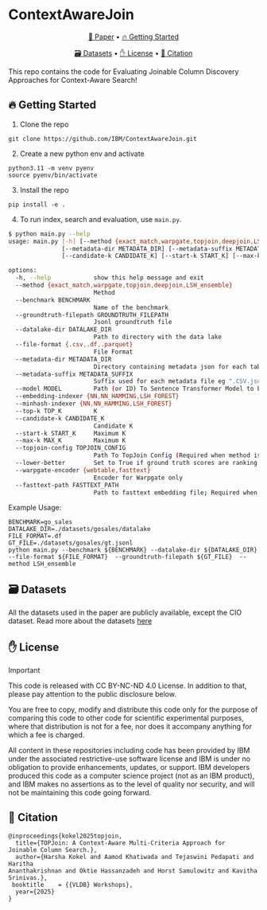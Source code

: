 # ContextAwareJoin

<p align="center">
    <a href="https://arxiv.org/abs/2507.11505">📄 Paper</a> • <a href="./GettingStarted.md">🔥 Getting Started</a>
</p>

<p align="center">
    <a href="#%EF%B8%8F-datasets">🗃️ Datasets</a> • 
    <a href="#-license">✋ License</a> •
    <a href="#-citation">📜 Citation</a>
</p>



This repo contains the code for Evaluating Joinable Column Discovery Approaches for Context-Aware Search!

## 🔥 Getting Started

1. Clone the repo

  ```
  git clone https://github.com/IBM/ContextAwareJoin.git
  ```

2. Create a new python env and activate

  ```
  python3.11 -m venv pyenv
  source pyenv/bin/activate
  ```

3. Install the repo

  ```
  pip install -e .
  ```

4. To run index, search and evaluation, use `main.py`.

```bash
$ python main.py --help
usage: main.py [-h] [--method {exact_match,warpgate,topjoin,deepjoin,LSH_ensemble}] [--benchmark BENCHMARK] --groundtruth-filepath GROUNDTRUTH_FILEPATH [--datalake-dir DATALAKE_DIR] [--file-format {.csv,.df,.parquet}]
               [--metadata-dir METADATA_DIR] [--metadata-suffix METADATA_SUFFIX] [--model MODEL] [--embedding-indexer {NN,NN_HAMMING,LSH_FOREST}] [--minhash-indexer {NN,NN_HAMMING,LSH_FOREST}] [--top-k TOP_K]
               [--candidate-k CANDIDATE_K] [--start-k START_K] [--max-k MAX_K] [--topjoin-config TOPJOIN_CONFIG] [--lower-better] [--warpgate-encoder {webtable,fasttext}] [--fasttext-path FASTTEXT_PATH]

options:
  -h, --help            show this help message and exit
  --method {exact_match,warpgate,topjoin,deepjoin,LSH_ensemble}
                        Method
  --benchmark BENCHMARK
                        Name of the benchmark
  --groundtruth-filepath GROUNDTRUTH_FILEPATH
                        Jsonl groundtruth file
  --datalake-dir DATALAKE_DIR
                        Path to directory with the data lake
  --file-format {.csv,.df,.parquet}
                        File Format
  --metadata-dir METADATA_DIR
                        Directory containing metadata json for each table
  --metadata-suffix METADATA_SUFFIX
                        Suffix used for each metadata file eg ".CSV.json" or ".json" or ".meta".
  --model MODEL         Path (or ID) To Sentence Transformer Model to be used for Embedding
  --embedding-indexer {NN,NN_HAMMING,LSH_FOREST}
  --minhash-indexer {NN,NN_HAMMING,LSH_FOREST}
  --top-k TOP_K         K
  --candidate-k CANDIDATE_K
                        Candidate K
  --start-k START_K     Maximum K
  --max-k MAX_K         Maximum K
  --topjoin-config TOPJOIN_CONFIG
                        Path To TopJoin Config (Required when method is `topjoin`)
  --lower-better        Set to True if ground truth scores are ranking or distance (lower is better) and False for similarity scores (higher better). Default: False
  --warpgate-encoder {webtable,fasttext}
                        Encoder for Warpgate only
  --fasttext-path FASTTEXT_PATH
                        Path to fasttext embedding file; Required when method is `warpgate`)
```

Example Usage:

```
BENCHMARK=go_sales
DATALAKE_DIR=./datasets/gosales/datalake
FILE_FORMAT=.df
GT_FILE=./datasets/gosales/gt.jsonl
python main.py --benchmark ${BENCHMARK} --datalake-dir ${DATALAKE_DIR} --file-format ${FILE_FORMAT}  --groundtruth-filepath ${GT_FILE}  --method LSH_ensemble
```



## 🗃️ Datasets

All the datasets used in the paper are publicly available, except the CIO dataset. Read more about the datasets [here](./datasets/README.md)

## ✋ License

> [!IMPORTANT]
> 
> This code is released with CC BY-NC-ND 4.0 License. In addition to that, please pay attention to the public disclosure below.

You are free to copy, modify and distribute this code only for the purpose of comparing this code to other code for scientific experimental purposes, where that distribution is not for a fee, nor does it accompany anything for which a fee is charged.

All content in these repositories including code has been provided by IBM under the associated restrictive-use software license and IBM is under no obligation to provide enhancements, updates, or support. IBM developers produced this code as a computer science project (not as an IBM product), and IBM makes no assertions as to the level of quality nor security, and will not be maintaining this code going forward.


## 📜 Citation

```
@inproceedings{kokel2025topjoin,
  title={TOPJoin: A Context-Aware Multi-Criteria Approach for
Joinable Column Search.},
  author={Harsha Kokel and Aamod Khatiwada and Tejaswini Pedapati and Haritha
Ananthakrishnan and Oktie Hassanzadeh and Horst Samulowitz and Kavitha
Srinivas.},
 booktitle    = {{VLDB} Workshops},
  year={2025}
}
```
